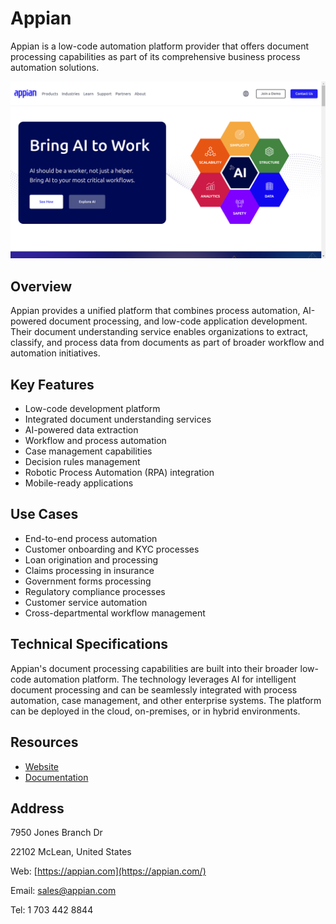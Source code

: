 # Appian

Appian is a low-code automation platform provider that offers document processing capabilities as part of its comprehensive business process automation solutions.

![Appian](./assets/appian.png)


## Overview

Appian provides a unified platform that combines process automation, AI-powered document processing, and low-code application development. Their document understanding service enables organizations to extract, classify, and process data from documents as part of broader workflow and automation initiatives.

## Key Features

- Low-code development platform
- Integrated document understanding services
- AI-powered data extraction
- Workflow and process automation
- Case management capabilities
- Decision rules management
- Robotic Process Automation (RPA) integration
- Mobile-ready applications

## Use Cases

- End-to-end process automation
- Customer onboarding and KYC processes
- Loan origination and processing
- Claims processing in insurance
- Government forms processing
- Regulatory compliance processes
- Customer service automation
- Cross-departmental workflow management

## Technical Specifications

Appian's document processing capabilities are built into their broader low-code automation platform. The technology leverages AI for intelligent document processing and can be seamlessly integrated with process automation, case management, and other enterprise systems. The platform can be deployed in the cloud, on-premises, or in hybrid environments.

## Resources

- [Website](https://www.appian.com)
- [Documentation](https://www.appian.com/resources/resource-library/)

## Address

7950 Jones Branch Dr

22102 McLean, United States

Web: [https://appian.com](https://appian.com/)

Email: sales@appian.com

Tel: 1 703 442 8844

